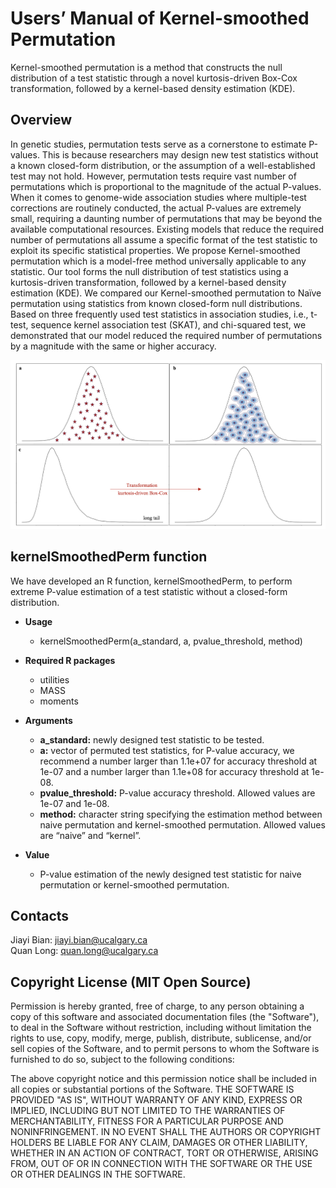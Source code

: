 # Users’ Manual of Kernel-smoothed Permutation
Kernel-smoothed permutation is a method that constructs the null distribution of a test statistic through a novel kurtosis-driven Box-Cox transformation, followed by a kernel-based density estimation (KDE). 

## Overview
In genetic studies, permutation tests serve as a cornerstone to estimate P-values. This is because researchers may design new test statistics without a known closed-form distribution, or the assumption of a well-established test may not hold. However, permutation tests require vast number of permutations which is proportional to the magnitude of the actual P-values. When it comes to genome-wide association studies where multiple-test corrections are routinely conducted, the actual P-values are extremely small, requiring a daunting number of permutations that may be beyond the available computational resources. Existing models that reduce the required number of permutations all assume a specific format of the test statistic to exploit its specific statistical properties. We propose Kernel-smoothed permutation which is a model-free method universally applicable to any statistic. Our tool forms the null distribution of test statistics using a kurtosis-driven transformation, followed by a kernel-based density estimation (KDE). We compared our Kernel-smoothed permutation to Naïve permutation using statistics from known closed-form null distributions. Based on three frequently used test statistics in association studies, i.e., t-test, sequence kernel association test (SKAT), and chi-squared test, we demonstrated that our model reduced the required number of permutations by a magnitude with the same or higher accuracy.   

![My Image](Fig1.png)

## kernelSmoothedPerm function
We have developed an R function, kernelSmoothedPerm, to perform extreme P-value estimation of a test statistic without a closed-form distribution. 

- **Usage**
  - kernelSmoothedPerm(a_standard,
                     a,
                     pvalue_threshold,
                     method)

- **Required R packages**
  - utilities
  - MASS
  - moments

- **Arguments**
  - **a_standard:** newly designed test statistic to be tested.
  - **a:** vector of permuted test statistics, for P-value accuracy, we recommend a number larger than 1.1e+07 for accuracy threshold at 1e-07 and a number larger than 1.1e+08 for 
           accuracy threshold at 1e-08.
  - **pvalue_threshold:** P-value accuracy threshold. Allowed values are 1e-07 and 1e-08.
  - **method:** character string specifying the estimation method between naive permutation and kernel-smoothed permutation. Allowed values are “naive” and “kernel”.

- **Value**
  - P-value estimation of the newly designed test statistic for naive permutation or kernel-smoothed permutation.

## Contacts
Jiayi Bian: jiayi.bian@ucalgary.ca  
Quan Long: quan.long@ucalgary.ca

## Copyright License (MIT Open Source)
Permission is hereby granted, free of charge, to any person obtaining a copy of this software and associated documentation files (the "Software"), to deal in the Software without restriction, including without limitation the rights to use, copy, modify, merge, publish, distribute, sublicense, and/or sell copies of the Software, and to permit persons to whom the Software is furnished to do so, subject to the following conditions:

The above copyright notice and this permission notice shall be included in all copies or substantial portions of the Software. THE SOFTWARE IS PROVIDED "AS IS", WITHOUT WARRANTY OF ANY KIND, EXPRESS OR IMPLIED, INCLUDING BUT NOT LIMITED TO THE WARRANTIES OF MERCHANTABILITY, FITNESS FOR A PARTICULAR PURPOSE AND NONINFRINGEMENT. IN NO EVENT SHALL THE AUTHORS OR COPYRIGHT HOLDERS BE LIABLE FOR ANY CLAIM, DAMAGES OR OTHER LIABILITY, WHETHER IN AN ACTION OF CONTRACT, TORT OR OTHERWISE, ARISING FROM, OUT OF OR IN CONNECTION WITH THE SOFTWARE OR THE USE OR OTHER DEALINGS IN THE SOFTWARE.

